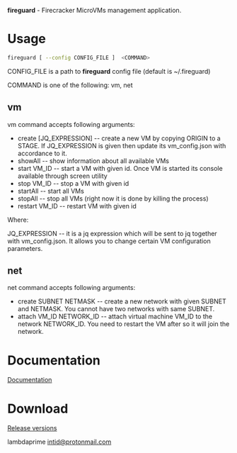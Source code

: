 **fireguard** - Firecracker MicroVMs management application.

# Usage

```bash
fireguard [ --config CONFIG_FILE ]  <COMMAND>
```

CONFIG_FILE is a path to **fireguard** config file (default is ~/.fireguard)

COMMAND is one of the following: vm, net

## vm

vm command accepts following arguments:

- create [JQ_EXPRESSION] -- create a new VM by copying ORIGIN to a STAGE. If JQ_EXPRESSION is given then update its vm_config.json with accordance to it.
- showAll -- show information about all available VMs
- start VM_ID -- start a VM with given id. Once VM is started its console available through screen utility
- stop VM_ID -- stop a VM with given id
- startAll -- start all VMs
- stopAll -- stop all VMs (right now it is done by killing the process)
- restart VM_ID -- restart VM with given id

Where:

JQ_EXPRESSION -- it is a jq expression which will be sent to jq together with vm_config.json. It allows you to change certain VM configuration parameters.

## net

net command accepts following arguments:

- create SUBNET NETMASK -- create a new network with given SUBNET and NETMASK. You cannot have two networks with same SUBNET.
- attach VM_ID NETWORK_ID -- attach virtual machine VM_ID to the network NETWORK_ID. You need to restart the VM after so it will join the network.

# Documentation

[Documentation](http://portal2.atwebpages.com/fireguard)

# Download

[Release versions](fireguard/release/CHANGELOG.md)

lambdaprime <intid@protonmail.com>
